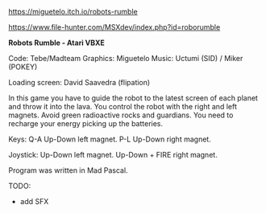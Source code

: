 https://miguetelo.itch.io/robots-rumble

https://www.file-hunter.com/MSXdev/index.php?id=roborumble

**Robots Rumble - Atari VBXE**

Code: Tebe/Madteam
Graphics: Miguetelo
Music: Uctumi (SID) / Miker (POKEY)

Loading screen: David Saavedra (flipation)

In this game you have to guide the robot to the latest screen of each planet and throw it into the lava.
You control the robot with the right and left magnets. Avoid green radioactive rocks and guardians.
You need to recharge your energy picking up the batteries.

Keys: Q-A Up-Down left magnet. P-L Up-Down right magnet.

Joystick: Up-Down left magnet. Up-Down + FIRE right magnet.

Program was written in Mad Pascal.

TODO:
- add SFX


